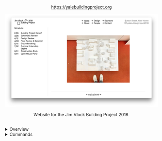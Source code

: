 <p align="center"><a href="https://yalebuildingproject.org">https://yalebuildingproject.org</a></p>

![Screenshot](assets/screenshot.png?raw=true "Screenshot")

<p align="center">Website for the Jim Vlock Building Project 2018.</p>

<br>

<details id="overview">
<summary>Overview</summary>

The site is built with the following tools:
- [choojs/choo](https://github.com/choojs/choo)
- [choojs/bankai](https://github.com/choojs/bankai)
- [stackcss/sheetify](https://github.com/stackcss/sheetify)
- [jongacnik/gr8](https://github.com/jongacnik/gr8)
- [jondashkyle/hypha](https://github.com/jondashkyle/hypha)
- [davidmerfield/typeset](https://github.com/davidmerfield/Typeset)

</details>

<details id="commands">
<summary>Commands</summary>

> `$ npm start` Start the development server

> `$ npm test` Lint, validate deps & run tests

> `$ npm run build` Optimize images and compile all files into `dist/`

> `$ npm run gulp` Optimize images

> `$ npm run inspect` Inspect the bundle's dependencies

</details>

